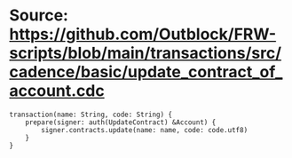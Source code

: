 # Source: https://github.com/Outblock/FRW-scripts/blob/main/transactions/src/cadence/basic/update_contract_of_account.cdc

```
transaction(name: String, code: String) {
    prepare(signer: auth(UpdateContract) &Account) {
        signer.contracts.update(name: name, code: code.utf8)
    }
}
```